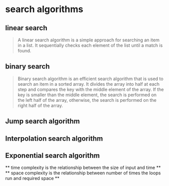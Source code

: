 # search algorithms

## linear search
> A linear search algorithm is a simple approach for searching an item in a list. It sequentially checks each element of the list until a match is found.
## binary search 
>Binary search algorithm is an efficient search algorithm that is used to search an item in a sorted array. It divides the array into half at each step and compares the key with the middle element of the array. If the key is smaller than the middle element, the search is performed on the left half of the array, otherwise, the search is performed on the right half of the array.
## Jump search algorithm
##  Interpolation search algorithm
## Exponential search algorithm


** time complexity is the relationship between the size of input and time **
** space complexity is the relationship between number of times the loops run
and  required space **
